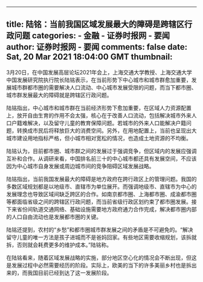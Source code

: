 
---
title: 陆铭：当前我国区域发展最大的障碍是跨辖区行政问题
categories: 
    - 金融
    - 证券时报网 - 要闻
author: 证券时报网 - 要闻
comments: false
date: Sat, 20 Mar 2021 18:04:00 GMT
thumbnail: 
---

<div>   
<p style="text-align: left;">3月20日，在中国发展高层论坛2021年会上，上海交通大学教授、上海交通大学中国发展研究院执行院长陆铭表示，在当前形势下中心城市和城市群愈加重要，发展城市群都市圈的需要解决人口流动、中心城市发展受限的问题，而当下都市圈、城市群发展最大的障碍就是跨辖区行政问题。</p><p style="text-align: left;">陆铭指出，中心城市和城市群在当前经济形势下愈加重要，在区域人力资源配置上，放开自由生育的作用不会太强，核心在于改善人口流动，包括解决城市外来人口户籍难解决，以及留守儿童的教育保障问题。若城市的外来人口能解决户籍问题，转换成市民后将释放巨大的消费空间。另外，在用地配置上，当前也呈现出大城市建设用地指标严格，但小城市相对宽松的情况，也造成土地资源的不均衡。</p><p style="text-align: left;">陆铭认为，目前都市圈、城市群之间的发展过于强调竞争，但区域内的发展应强调互补和合作。从调研来看，中国排名前三十的中心城市都还具有发展空间，不应该因为中心城市自身发展或周边城市间的竞争阻碍区域发展战略。</p><p style="text-align: left;">陆铭指出，当前我国发展最大的障碍是地方政府在跨行政区上的管理问题。我国的多数区域规划都是以地级市、直辖市为单位展开。而强调地级市、直辖市为中心的发展理念也导致区域间缺乏跨区的合作。如南京都市圈、上海都市圈、成渝都市圈等都面临省级之间的跨辖区行政问题，而当前省级行政区划约束了都市圈发展。接下来省份间轨道交通网络、基础设施需要地方政府通力合作完成，解决都市圈内部的人口自由流动也是发展都市圈的关键。</p><p style="text-align: left;">陆铭还提到，农村的“乡愁”和都市圈城市群发展之间的矛盾是不可避免的。“解决留守儿童的唯一方法是孩子进城而不是爸妈回家。有些地区需要收缩规划，该拆就拆，否则就会耗费更多的维护成本。”陆铭称。</p><p style="text-align: left;">在陆铭看来，随着区域发展战略的实施，部分地区空心化的情况会不断出现，但这是发展过程中必然需要经历的阶段。实际上，欧美的当下的许多美丽乡村也是拆出来的，而我国目前已经到达了这一发展阶段。</p>
                  
</div>
            